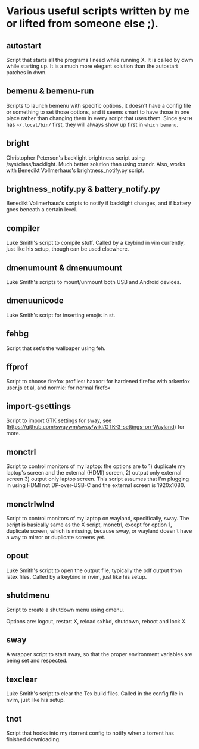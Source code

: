 # Various useful scripts written by me or lifted from someone else ;).

## autostart

Script that starts all the programs I need while running X. It is called by dwm while starting up. It is a much more elegant solution than the autostart patches in dwm.

## bemenu & bemenu-run

Scripts to launch bemenu with specific options, it doesn't have a config file or something to set those options, and it seems smart to have those in one place rather than changing them in every script that uses them.
Since `$PATH` has ``~/.local/bin/`` first, they will always show up first in `which bemenu`.

## bright

Christopher Peterson's backlight brightness script using /sys/class/backlight. Much better solution than using xrandr. Also, works with Benedikt Vollmerhaus's brightness_notify.py script.

## brightness_notify.py & battery_notify.py

Benedikt Vollmerhaus's scripts to notify if backlight changes, and if battery goes beneath a certain level.

## compiler

Luke Smith's script to compile stuff. Called by a keybind in vim currently, just like his setup, though can be used elsewhere.
## dmenumount & dmenuumount

Luke Smith's scripts to mount/unmount both USB and Android devices.

## dmenuunicode

Luke Smith's script for inserting emojis in st.

## fehbg

Script that set's the wallpaper using feh.

## ffprof

Script to choose firefox profiles: haxxor: for hardened firefox with arkenfox user.js et al, and normie: for normal firefox

## import-gsettings

Script to import GTK settings for sway, see (https://github.com/swaywm/sway/wiki/GTK-3-settings-on-Wayland) for more.

## monctrl

Script to control monitors of my laptop: the options are to 1) duplicate my laptop's screen and the external (HDMI) screen, 2) output only external screen 3) output only laptop screen.
This script assumes that I'm plugging in using HDMI not DP-over-USB-C and the external screen is 1920x1080.

## monctrlwlnd

Script to control monitors of my laptop on wayland, specifically, sway. The script is basically same as the X script, monctrl, except for option 1, duplicate screen, which is missing, because sway, or wayland doesn't have a way to mirror or duplicate screens yet.

## opout

Luke Smith's script to open the output file, typically the pdf output from latex files. Called by a keybind in nvim, just like his setup.

## shutdmenu

Script to create a shutdown menu using dmenu.

Options are: logout, restart X, reload sxhkd, shutdown, reboot and lock X.

## sway

A wrapper script to start sway, so that the proper environment variables are being set and respected.
## texclear

Luke Smith's script to clear the Tex build files. Called in the config file in nvim, just like his setup.


## tnot

Script that hooks into my rtorrent config to notify when a torrent has finished downloading.
